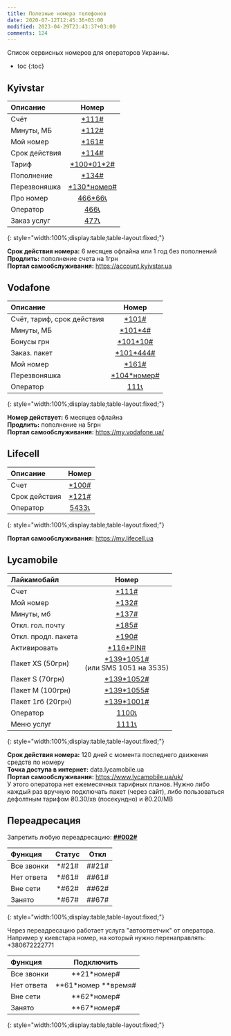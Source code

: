 ```yaml
---
title: Полезные номера телефонов
date: 2020-07-12T12:45:36+03:00
modified: 2023-04-29T23:43:37+03:00
comments: 124
---
```


Список сервисных номеров для операторов Украины.

- toc
{:toc}

## Kyivstar

Описание | Номер
:- | :-:
Счёт | [\*111#](tel:*111#)
Минуты, МБ | [\*112#](tel:*112#)
Мой номер | [\*161#](tel:*161#)
Срок действия | [\*114#](tel:*114#)
Тариф | [\*100\*01\*2#](tel:*100*01*2#)
Пополнение | [\*134# ](tel:*134#) 
Перезвоняшка | [\*130\*номер#](tel:*130*)
Про номер | [466\*66📞](tel:466*66)
Оператор | [466📞](tel:466)
Заказ услуг | [477📞](tel:477)
{: style="width:100%;display:table;table-layout:fixed;"}

**Срок действия номера:** 6 месяцев офлайна или 1 год без пополнений  
**Продлить:** пополнение счета на 1грн  
**Портал самообслуживания:** <https://account.kyivstar.ua> 


## Vodafone

Описание | Номер
:- | :-:
Счёт, тариф, срок действия | [\*101#](tel:*101#)
Минуты, МБ | [\*101\*4#](tel:*101*4#)
Бонусы грн | [\*101\*10#](tel:*101*10#)
Заказ. пакет | [\*101\*444#](tel:*101*444#)
Мой номер | [\*161#](tel:*161#)
Перезвоняшка | [\*104\*номер#](tel:*104*)  
Оператор | [111📞](tel:111)
{: style="width:100%;display:table;table-layout:fixed;"}

**Номер действует:** 6 месяцев офлайна  
**Продлить:** пополнение на 5грн  
**Портал самообслуживания:** <https://my.vodafone.ua/>


## Lifecell

Описание | Номер
:- | :-:
Счет | [\*100#](tel:*100#)
Срок действия  | [\*121#](tel:*121#)
Оператор | [5433📞](tel:5433)
{: style="width:100%;display:table;table-layout:fixed;"}

**Портал самообслуживания:** <https://my.lifecell.ua>

## Lycamobile

Лайкамобайл | Номер
:- | :-:
Счет | [\*111#](tel:*111#)
Мой номер | [\*132#](tel:*132#)
Минуты, мб | [\*137#](tel:*137#)
Откл. гол. почту | [\*185#](tel:*185#)
Откл. продл. пакета | [\*190#](tel:*190#)
Активировать | [\*116\*PIN#](tel:*116*)  
Пакет XS (50грн) | [\*139\*1051#](tel:*139*1051#) <br>(или SMS 1051 на 3535)
Пакет S (70грн) | [\*139\*1052#](tel:*139*1052#)
Пакет M (100грн) | [\*139\*1055#](tel:*139*1055#)
Пакет 1гб (20грн) | [\*139\*1001#](tel:*139*1001#)
Оператор | [1100📞](tel:1100)
Меню услуг | [1111📞](tel:1111)
{: style="width:100%;display:table;table-layout:fixed;"}

**Срок действия номера:** 120 дней с момента последнего движения средств по номеру   
**Точка доступа в интернет:** data.lycamobile.ua  
**Портал самообслуживания:** <https://www.lycamobile.ua/uk/>  
У этого оператора нет ежемесячных тарифных планов. Нужно либо каждый раз вручную подключать пакет (через сайт), либо пользоваться дефолтным тарифом ₴0.30/хв (посекундно) и ₴0.20/MB
## Переадресация

Запретить любую переадресацию: [**##002#**](tel:##002#)

Функция | Статус | Откл
:- | :-: | :-: 
Все звонки | \*#21# | ##21#
Нет ответа | \*#61# | ##61#
Вне сети | \*#62# | ##62#
Занято | \*#67# | ##67#
{: style="width:100%;display:table;table-layout:fixed;"}

Через переадресацию работает услуга "автоответчик" от оператора. Например у киевстара номер, на который нужно перенаправлять: +380672222771

Функция | Подключить
:- | :-: 
Все звонки | \*\*21\*номер#
Нет ответа | \*\*61\*номер \*\*время#
Вне сети | \*\*62\*номер#
Занято | \*\*67\*номер#
{: style="width:100%;display:table;table-layout:fixed;"}

